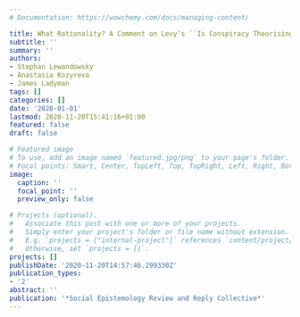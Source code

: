 ```yaml
---
# Documentation: https://wowchemy.com/docs/managing-content/

title: What Rationality? A Comment on Levy’s ``Is Conspiracy Theorising Irrational?''
subtitle: ''
summary: ''
authors:
- Stephan Lewandowsky
- Anastasia Kozyreva
- James Ladyman
tags: []
categories: []
date: '2020-01-01'
lastmod: 2020-11-20T15:41:16+01:00
featured: false
draft: false

# Featured image
# To use, add an image named `featured.jpg/png` to your page's folder.
# Focal points: Smart, Center, TopLeft, Top, TopRight, Left, Right, BottomLeft, Bottom, BottomRight.
image:
  caption: ''
  focal_point: ''
  preview_only: false

# Projects (optional).
#   Associate this post with one or more of your projects.
#   Simply enter your project's folder or file name without extension.
#   E.g. `projects = ["internal-project"]` references `content/project/deep-learning/index.md`.
#   Otherwise, set `projects = []`.
projects: []
publishDate: '2020-11-20T14:57:46.299330Z'
publication_types:
- '2'
abstract: ''
publication: '*Social Epistemology Review and Reply Collective*'
---
```

